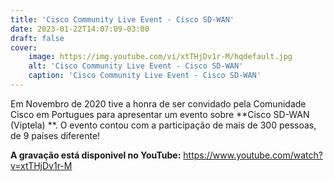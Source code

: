 ```yaml
---
title: 'Cisco Community Live Event - Cisco SD-WAN'
date: 2023-01-22T14:07:09-03:00
draft: false
cover:
    image: https://img.youtube.com/vi/xtTHjDv1r-M/hqdefault.jpg
    alt: 'Cisco Community Live Event - Cisco SD-WAN'
    caption: 'Cisco Community Live Event - Cisco SD-WAN'
---
```


Em Novembro de 2020 tive a honra de ser convidado pela Comunidade Cisco em Portugues para apresentar um evento sobre **Cisco SD-WAN (Viptela) **. O evento contou com a participação de mais de 300 pessoas, de 9 países diferente!

**A gravação está disponivel no YouTube:** https://www.youtube.com/watch?v=xtTHjDv1r-M